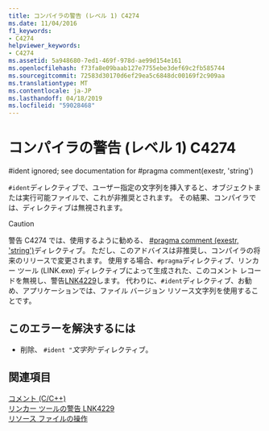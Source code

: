 ```yaml
---
title: コンパイラの警告 (レベル 1) C4274
ms.date: 11/04/2016
f1_keywords:
- C4274
helpviewer_keywords:
- C4274
ms.assetid: 5a948680-7ed1-469f-978d-ae99d154e161
ms.openlocfilehash: f73fa8e09baab127e7755ebe3def69c2fb585744
ms.sourcegitcommit: 72583d30170d6ef29ea5c6848dc00169f2c909aa
ms.translationtype: MT
ms.contentlocale: ja-JP
ms.lasthandoff: 04/18/2019
ms.locfileid: "59028468"
---
```

# <a name="compiler-warning-level-1-c4274"></a>コンパイラの警告 (レベル 1) C4274

\#ident ignored; see documentation for #pragma comment(exestr, 'string')

`#ident`ディレクティブで、ユーザー指定の文字列を挿入すると、オブジェクトまたは実行可能ファイルで、これが非推奨とされます。 その結果、コンパイラでは、ディレクティブは無視されます。

> [!CAUTION]
>  警告 C4274 では、使用するように勧める、 [#pragma comment (exestr, 'string')](../../preprocessor/comment-c-cpp.md)ディレクティブ。 ただし、このアドバイスは非推奨し、コンパイラの将来のリリースで変更されます。 使用する場合、`#pragma`ディレクティブ、リンカー ツール (LINK.exe) ディレクティブによって生成された、このコメント レコードを無視し、警告[LNK4229](../../error-messages/tool-errors/linker-tools-warning-lnk4229.md)します。 代わりに、`#ident`ディレクティブ、お勧め、アプリケーションでは、ファイル バージョン リソース文字列を使用することです。

## <a name="to-correct-this-error"></a>このエラーを解決するには

- 削除、 `#ident "`*文字列*`"`ディレクティブ。

## <a name="see-also"></a>関連項目

[コメント (C/C++)](../../preprocessor/comment-c-cpp.md)<br/>
[リンカー ツールの警告 LNK4229](../../error-messages/tool-errors/linker-tools-warning-lnk4229.md)<br/>
[リソース ファイルの操作](../../windows/working-with-resource-files.md)